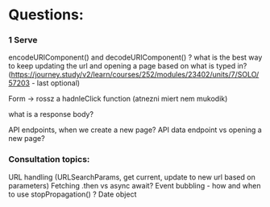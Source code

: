 # Questions:  

### 1 Serve

encodeURIComponent() and decodeURIComponent() ?
what is the best way to keep updating the url and opening a page based on what is typed in?
    (https://journey.study/v2/learn/courses/252/modules/23402/units/7/SOLO/57203 - last optional)

Form -> rossz a hadnleClick function (atnezni miert nem mukodik)

what is a response body?

API endpoints, when we create a new page?
API data endpoint vs opening a new page?

### Consultation topics:

URL handling (URLSearchParams, get current, update to new url based on parameters)
Fetching .then vs async await?
Event bubbling - how and when to use stopPropagation() ?
Date object